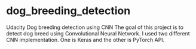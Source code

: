 # dog_breeding_detection
Udacity Dog breeding detection using CNN
The goal of this project is to detect dog breed using Convolutional Neural Network. I used two different CNN implementation. One is Keras and the other is PyTorch API.
